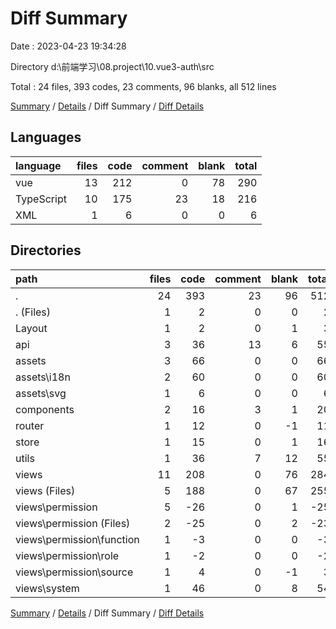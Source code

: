 # Diff Summary

Date : 2023-04-23 19:34:28

Directory d:\\前端学习\\08.project\\10.vue3-auth\\src

Total : 24 files,  393 codes, 23 comments, 96 blanks, all 512 lines

[Summary](results.md) / [Details](details.md) / Diff Summary / [Diff Details](diff-details.md)

## Languages
| language | files | code | comment | blank | total |
| :--- | ---: | ---: | ---: | ---: | ---: |
| vue | 13 | 212 | 0 | 78 | 290 |
| TypeScript | 10 | 175 | 23 | 18 | 216 |
| XML | 1 | 6 | 0 | 0 | 6 |

## Directories
| path | files | code | comment | blank | total |
| :--- | ---: | ---: | ---: | ---: | ---: |
| . | 24 | 393 | 23 | 96 | 512 |
| . (Files) | 1 | 2 | 0 | 0 | 2 |
| Layout | 1 | 2 | 0 | 1 | 3 |
| api | 3 | 36 | 13 | 6 | 55 |
| assets | 3 | 66 | 0 | 0 | 66 |
| assets\\i18n | 2 | 60 | 0 | 0 | 60 |
| assets\\svg | 1 | 6 | 0 | 0 | 6 |
| components | 2 | 16 | 3 | 1 | 20 |
| router | 1 | 12 | 0 | -1 | 11 |
| store | 1 | 15 | 0 | 1 | 16 |
| utils | 1 | 36 | 7 | 12 | 55 |
| views | 11 | 208 | 0 | 76 | 284 |
| views (Files) | 5 | 188 | 0 | 67 | 255 |
| views\\permission | 5 | -26 | 0 | 1 | -25 |
| views\\permission (Files) | 2 | -25 | 0 | 2 | -23 |
| views\\permission\\function | 1 | -3 | 0 | 0 | -3 |
| views\\permission\\role | 1 | -2 | 0 | 0 | -2 |
| views\\permission\\source | 1 | 4 | 0 | -1 | 3 |
| views\\system | 1 | 46 | 0 | 8 | 54 |

[Summary](results.md) / [Details](details.md) / Diff Summary / [Diff Details](diff-details.md)